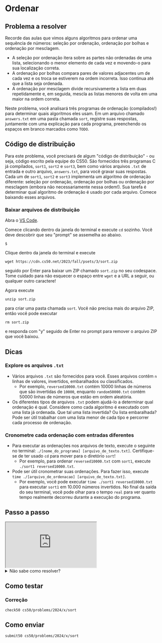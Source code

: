 # Ordenar

## Problema a resolver

Recorde das aulas que vimos alguns algoritmos para ordenar uma sequência de números: seleção por ordenação, ordenação por bolhas e ordenação por mesclagem.

- A seleção por ordenação itera sobre as partes não ordenadas de uma lista, selecionando o menor elemento de cada vez e movendo-o para sua localização correta.
- A ordenação por bolhas compara pares de valores adjacentes um de cada vez e os troca se estiverem na ordem incorreta. Isso continua até que a lista seja ordenada.
- A ordenação por mesclagem divide recursivamente a lista em duas repetidamente e, em seguida, mescla as listas menores de volta em uma maior na ordem correta.

Neste problema, você analisará três programas de ordenação (compilados!) para determinar quais algoritmos eles usam. Em um arquivo chamado `answers.txt` em uma pasta chamada `sort`, registre suas respostas, juntamente com uma explicação para cada programa, preenchendo os espaços em branco marcados como `TODO`.

## Código de distribuição

Para este problema, você precisará de algum "código de distribuição" - ou seja, código escrito pela equipe do CS50. São fornecidos três programas C já compilados, `sort1`, `sort2` e `sort3`, bem como vários arquivos `.txt` de entrada e outro arquivo, `answers.txt`, para você gravar suas respostas. Cada um de `sort1`, `sort2` e `sort3` implementa um algoritmo de ordenação diferente: seleção por ordenação, ordenação por bolhas ou ordenação por mesclagem (embora não necessariamente nessa ordem!). Sua tarefa é determinar qual algoritmo de ordenação é usado por cada arquivo. Comece baixando esses arquivos.

### Baixar arquivos de distribuição

Abra o [VS Code](https://cs50.dev/).

Comece clicando dentro da janela do terminal e execute `cd` sozinho. Você deve descobrir que seu "prompt" se assemelha ao abaixo.

    $

Clique dentro da janela do terminal e execute

    wget https://cdn.cs50.net/2023/fall/psets/3/sort.zip

seguido por Enter para baixar um ZIP chamado `sort.zip` no seu codespace. Tome cuidado para não esquecer o espaço entre `wget` e a URL a seguir, ou qualquer outro caractere!

Agora execute

    unzip sort.zip

para criar uma pasta chamada `sort`. Você não precisa mais do arquivo ZIP, então você pode executar

    rm sort.zip

e responda com "y" seguido de Enter no prompt para remover o arquivo ZIP que você baixou.

## Dicas

### Explore os arquivos `.txt`

- Vários arquivos `.txt` são fornecidos para você. Esses arquivos contêm `n` linhas de valores, invertidos, embaralhados ou classificados.
  - Por exemplo, `reversed10000.txt` contém 10000 linhas de números que são invertidas de `10000`, enquanto `random50000.txt` contém 50000 linhas de números que estão em ordem aleatória.
- Os diferentes tipos de arquivos `.txt` podem ajudá-lo a determinar qual ordenação é qual. Considere como cada algoritmo é executado com uma lista já ordenada. Que tal uma lista invertida? Ou lista embaralhada? Pode ser útil trabalhar com uma lista menor de cada tipo e percorrer cada processo de ordenação.

### Cronometre cada ordenação com entradas diferentes

- Para executar as ordenações nos arquivos de texto, execute o seguinte no terminal: `./[nome_do_programa] [arquivo_de_texto.txt]`. Certifique-se de ter usado `cd` para mover para o diretório `sort`!
  - Por exemplo, para ordenar `reversed10000.txt` com `sort1`, execute `./sort1 reversed10000.txt`.
- Pode ser útil cronometrar suas ordenações. Para fazer isso, execute `time ./[arquivo_de_ordenacao] [arquivo_de_texto.txt]`.
  - Por exemplo, você pode executar `time ./sort1 reversed10000.txt` para executar `sort1` em 10.000 números invertidos. No final da saída do seu terminal, você pode olhar para o tempo `real` para ver quanto tempo realmente decorreu durante a execução do programa.

## Passo a passo

<iframe allow="accelerometer; autoplay; encrypted-media; gyroscope; picture-in-picture" allowfullscreen="" class="border" data-video="" src="https://video.cs50.io/-Bhxxw6JKKY"></iframe>

<details><summary>Não sabe como resolver?</summary><iframe allow="accelerometer; autoplay; encrypted-media; gyroscope; picture-in-picture" allowfullscreen="" class="border" data-video="" src="https://video.cs50.io/uOYhrBs37j0"></iframe></details>

## Como testar

### Correção

    check50 cs50/problems/2024/x/sort

## Como enviar

    submit50 cs50/problems/2024/x/sort